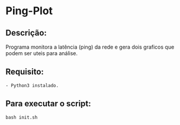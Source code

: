 # Ping-Plot
## Descrição:
Programa monitora a latência (ping) da rede e gera dois graficos que podem ser uteis para análise.

## Requisito:
    - Python3 instalado.

## Para executar o script:
```
bash init.sh
```
